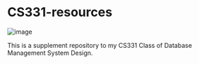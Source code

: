 # CS331-resources

![image]([https://miro.medium.com/v2/resize:fit:1400/1*3SPAb6htCX1G5WVXA6TWEw.png](https://media.geeksforgeeks.org/wp-content/uploads/20200827091919/DBMS.png))

This is a supplement repository to my CS331 Class of Database Management System Design.
